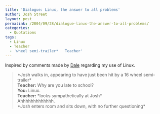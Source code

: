 ```yaml
---
title: 'Dialogue: Linux, the answer to all problems'
author: Josh Street
layout: post
permalink: /2004/09/28/dialogue-linux-the-answer-to-all-problems/
categories:
  - Quotations
tags:
  - Linux
  - Teacher
  - 'wheel semi-trailer*   Teacher'
---
```

Inspired by comments made by [Dale][1] regarding my use of Linux.

> \*Josh walks in, appearing to have just been hit by a 16 wheel semi-trailer\*  
> **Teacher:** Why are you late to school?  
> **You:** Linux.  
> **Teacher:** \*looks sympathetically at Josh\*  
> Ahhhhhhhhhhhhh.  
> \*Josh enters room and sits down, with no further questioning\*

 [1]: http://blog.dalegroup.net/
